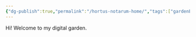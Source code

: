 ```yaml
---
{"dg-publish":true,"permalink":"/hortus-notarum-home/","tags":["gardenEntry"]}
---
```




Hi! Welcome to my digital garden.











